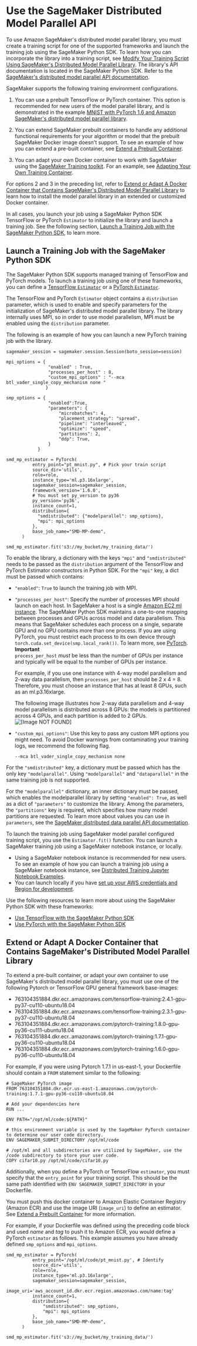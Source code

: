 # Use the SageMaker Distributed Model Parallel API<a name="model-parallel-use-api"></a>

To use Amazon SageMaker's distributed model parallel library, you must create a training script for one of the supported frameworks and launch the training job using the SageMaker Python SDK\. To learn how you can incorporate the library into a training script, see [Modify Your Training Script Using SageMaker's Distributed Model Parallel Library](model-parallel-customize-training-script.md)\. The library's API documentation is located in the SageMaker Python SDK\. Refer to the [SageMaker's distributed model parallel API documentation](https://sagemaker.readthedocs.io/en/stable/api/training/smd_model_parallel.html)\.

SageMaker supports the following training environment configurations\. 

1. You can use a prebuilt TensorFlow or PyTorch container\. This option is recommended for new users of the model parallel library, and is demonstrated in the example [MNIST with PyTorch 1\.6 and Amazon SageMaker's distributed model parallel library](https://sagemaker-examples.readthedocs.io/en/latest/training/distributed_training/pytorch/model_parallel/mnist/pytorch_smmodelparallel_mnist.html)\.

1. You can extend SageMaker prebuilt containers to handle any additional functional requirements for your algorithm or model that the prebuilt SageMaker Docker image doesn't support\. To see an example of how you can extend a pre\-built container, see [Extend a Prebuilt Container](https://docs.aws.amazon.com/sagemaker/latest/dg/prebuilt-containers-extend.html)\.

1. You can adapt your own Docker container to work with SageMaker using the [SageMaker Training toolkit](https://github.com/aws/sagemaker-training-toolkit)\. For an example, see [Adapting Your Own Training Container](https://docs.aws.amazon.com/sagemaker/latest/dg/adapt-training-container.html)\.

For options 2 and 3 in the preceding list, refer to [Extend or Adapt A Docker Container that Contains SageMaker's Distributed Model Parallel Library](#model-parallel-customize-container) to learn how to install the model parallel library in an extended or customized Docker container\. 

In all cases, you launch your job using a SageMaker Python SDK TensorFlow or PyTorch `Estimator` to initialize the library and launch a training job\. See the following section, [Launch a Training Job with the SageMaker Python SDK](#model-parallel-sm-sdk), to learn more\.

## Launch a Training Job with the SageMaker Python SDK<a name="model-parallel-sm-sdk"></a>

The SageMaker Python SDK supports managed training of TensorFlow and PyTorch models\. To launch a training job using one of these frameworks, you can define a [TensorFlow `Estimator`](https://sagemaker.readthedocs.io/en/stable/frameworks/tensorflow/sagemaker.tensorflow.html#tensorflow-estimator) or a [PyTorch `Estimator`](https://sagemaker.readthedocs.io/en/stable/frameworks/pytorch/sagemaker.pytorch.html#pytorch-estimator)\.

The TensorFlow and PyTorch `Estimator` object contains a `distribution` parameter, which is used to enable and specify parameters for the initialization of SageMaker's distributed model parallel library\. The library internally uses MPI, so in order to use model parallelism, MPI must be enabled using the `distribution` parameter\. 

The following is an example of how you can launch a new PyTorch training job with the library\.

```
sagemaker_session = sagemaker.session.Session(boto_session=session)

mpi_options = {
                "enabled" : True,
                "processes_per_host" : 8,
                "custom_mpi_options" : "--mca btl_vader_single_copy_mechanism none "
               }

smp_options = {
                "enabled":True,
                "parameters": {
                    "microbatches": 4,
                    "placement_strategy": "spread",
                    "pipeline": "interleaved",
                    "optimize": "speed",
                    "partitions": 2,
                    "ddp": True,
                }
            }

smd_mp_estimator = PyTorch(
          entry_point="pt_mnist.py", # Pick your train script
          source_dir='utils',
          role=role,
          instance_type='ml.p3.16xlarge',
          sagemaker_session=sagemaker_session,
          framework_version='1.6.0',
          # You must set py_version to py36
          py_version='py36',
          instance_count=1,
          distribution={
            "smdistributed": {"modelparallel": smp_options},
            "mpi": mpi_options
          },
          base_job_name="SMD-MP-demo",
      )

smd_mp_estimator.fit('s3://my_bucket/my_training_data/')
```

To enable the library, a dictionary with the keys `"mpi"` and `"smdistributed"` needs to be passed as the `distribution` argument of the TensorFlow and PyTorch Estimator constructors in Python SDK\. For the `"mpi"` key, a dict must be passed which contains:
+ `"enabled"`: `True` to launch the training job with MPI\.
+ `"processes_per_host"`: Specify the number of processes MPI should launch on each host\. In SageMaker a host is a single [Amazon EC2 ml instance]()\. The SageMaker Python SDK maintains a one\-to\-one mapping between processes and GPUs across model and data parallelism\. This means that SageMaker schedules each process on a single, separate GPU and no GPU contains more than one process\. If you are using PyTorch, you must restrict each process to its own device through `torch.cuda.set_device(smp.local_rank())`\. To learn more, see [PyTorch](model-parallel-customize-training-script-pt.md#model-parallel-customize-training-script-pt-16)\.
**Important**  
 `process_per_host` *must* be less than the number of GPUs per instance and typically will be equal to the number of GPUs per instance\.

  For example, if you use one instance with 4\-way model parallelism and 2\-way data parallelism, then `processes_per_host` should be 2 x 4 = 8\. Therefore, you must choose an instance that has at least 8 GPUs, such as an ml\.p3\.16xlarge\.

  The following image illustrates how 2\-way data parallelism and 4\-way model parallelism is distributed across 8 GPUs: the models is partitioned across 4 GPUs, and each partition is added to 2 GPUs\.  
![\[Image NOT FOUND\]](http://docs.aws.amazon.com/sagemaker/latest/dg/images/distributed/model-data-parallel.png)
+ `"custom_mpi_options"`: Use this key to pass any custom MPI options you might need\. To avoid Docker warnings from contaminating your training logs, we recommend the following flag\.

  ```
  --mca btl_vader_single_copy_mechanism none
  ```

For the `"smdistributed"` key, a dictionary must be passed which has the only key `"modelparallel"`\. Using `"modelparallel"` and `"dataparallel"` in the same training job is not supported\. 

For the `"modelparallel"` dictionary, an inner dictionary must be passed, which enables the modelparallel library by setting `"enabled": True`, as well as a dict of `"parameters"` to customize the library\. Among the parameters, the `"partitions"` key is required, which specifies how many model partitions are requested\. To learn more about values you can use in `parameters`, see the [SageMaker distributed data parallel API documentation](https://sagemaker.readthedocs.io/en/stable/api/training/smd_model_parallel.html)\.

To launch the training job using SageMaker model parallel configured training script, you use the `Estimator.fit()` function\. You can launch a SageMaker training job using a SageMaker notebook instance, or locally\. 
+ Using a SageMaker notebook instance is recommended for new users\. To see an example of how you can launch a training job using a SageMaker notebook instance, see [Distributed Training Jupyter Notebook Examples](distributed-training-notebook-examples.md)\.
+ You can launch locally if you have [ set up your AWS credentials and Region for development](https://docs.aws.amazon.com/sdk-for-java/v1/developer-guide/setup-credentials.html)\.

Use the following resources to learn more about using the SageMaker Python SDK with these frameworks:
+ [Use TensorFlow with the SageMaker Python SDK](https://sagemaker.readthedocs.io/en/stable/frameworks/tensorflow/using_tf.html)
+ [Use PyTorch with the SageMaker Python SDK](https://sagemaker.readthedocs.io/en/stable/frameworks/pytorch/using_pytorch.html)

## Extend or Adapt A Docker Container that Contains SageMaker's Distributed Model Parallel Library<a name="model-parallel-customize-container"></a>

To extend a pre\-built container, or adapt your own container to use SageMaker's distributed model parallel library, you must use one of the following Pytorch or TensorFlow GPU general framework base\-images:
+ 763104351884\.dkr\.ecr\.*<region>*\.amazonaws\.com/tensorflow\-training:2\.4\.1\-gpu\-py37\-cu110\-ubuntu18\.04
+ 763104351884\.dkr\.ecr\.*<region>*\.amazonaws\.com/tensorflow\-training:2\.3\.1\-gpu\-py37\-cu110\-ubuntu18\.04
+ 763104351884\.dkr\.ecr\.*<region>*\.amazonaws\.com/pytorch\-training:1\.8\.0\-gpu\-py36\-cu111\-ubuntu18\.04
+ 763104351884\.dkr\.ecr\.*<region>*\.amazonaws\.com/pytorch\-training:1\.7\.1\-gpu\-py36\-cu110\-ubuntu18\.04
+ 763104351884\.dkr\.ecr\.*<region>*\.amazonaws\.com/pytorch\-training:1\.6\.0\-gpu\-py36\-cu110\-ubuntu18\.04 

For example, if you were using Pytorch 1\.7\.1 in us\-east\-1, your Dockerfile should contain a `FROM` statement similar to the following:

```
# SageMaker PyTorch image
FROM 763104351884.dkr.ecr.us-east-1.amazonaws.com/pytorch-training:1.7.1-gpu-py36-cu110-ubuntu18.04

# Add your dependencies here
RUN ...

ENV PATH="/opt/ml/code:${PATH}"

# this environment variable is used by the SageMaker PyTorch container to determine our user code directory.
ENV SAGEMAKER_SUBMIT_DIRECTORY /opt/ml/code

# /opt/ml and all subdirectories are utilized by SageMaker, use the /code subdirectory to store your user code.
COPY cifar10.py /opt/ml/code/cifar10.py
```

Additionally, when you define a PyTorch or TensorFlow `estimator`, you must specify that the `entry_point` for your training script\. This should be the same path identified with `ENV SAGEMAKER_SUBMIT_DIRECTORY` in your Dockerfile\. 

You must push this docker container to Amazon Elastic Container Registry \(Amazon ECR\) and use the image URI \(`image_uri`\) to define an estimator\. See [Extend a Prebuilt Container](https://docs.aws.amazon.com/sagemaker/latest/dg/prebuilt-containers-extend.html) for more information\. 

For example, if your Dockerfile was defined using the preceding code block and used *name* and *tag* to push it to Amazon ECR, you would define a PyTorch `estimator` as follows\. This example assumes you have already defined `smp_options` and `mpi_options`\. 

```
smd_mp_estimator = PyTorch(
          entry_point='/opt/ml/code/pt_mnist.py', # Identify
          source_dir='utils',
          role=role,
          instance_type='ml.p3.16xlarge',
          sagemaker_session=sagemaker_session,
          image_uri='aws_account_id.dkr.ecr.region.amazonaws.com/name:tag'
          instance_count=1,
          distribution={
              "smdistributed": smp_options,
              "mpi": mpi_options
          },
          base_job_name="SMD-MP-demo",
      )

smd_mp_estimator.fit('s3://my_bucket/my_training_data/')
```